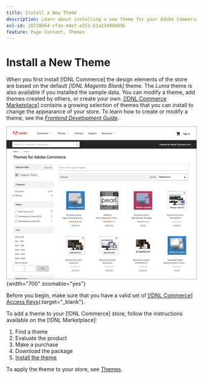 ```yaml
---
title: Install a New Theme
description: Learn about installing a new theme for your Adobe Commerce or Magento Open Source store.
exl-id: 28728064-cf3e-44ef-a251-61a23499d096
feature: Page Content, Themes
---
```

# Install a New Theme

When you first install [!DNL Commerce] the design elements of the store are based on the default _[!DNL Magento Blank]_ theme. The _Luma_ theme is also available if you installed the sample data. You can modify a theme, add themes created by others, or create your own. [[!DNL Commerce Marketplace]](../getting-started/commerce-marketplace.md) contains a growing selection of themes that you can install to change the appearance of your store. To learn how to create or modify a theme, see the [_Frontend Development Guide_][1].

![[!DNL Commerce Marketplace]](./assets/marketplace-themes.png){width="700" zoomable="yes"}

Before you begin, make sure that you have a valid set of [[!DNL Commerce] Access Keys][2]{:target="_blank"}.

To add a theme to your [!DNL Commerce] store, follow the instructions available on the [!DNL Marketplace]:

1. Find a theme
1. Evaluate the product
1. Make a purchase
1. Download the package
1. [Install the theme][3]

To apply the theme to your store, see [Themes](themes.md).

[1]: https://developer.adobe.com/commerce/frontend-core/guide/
[2]: https://experienceleague.adobe.com/docs/commerce-operations/installation-guide/prerequisites/authentication-keys.html
[3]: https://developer.adobe.com/commerce/frontend-core/guide/themes/
